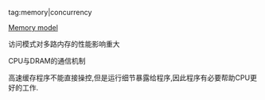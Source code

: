 tag:memory|concurrency


[](ebook/cpumemory.pdf)
[Memory model](https://en.wikipedia.org/wiki/Memory_model_(programming))

访问模式对多路内存的性能影响重大

CPU与DRAM的通信机制

高速缓存程序不能直接操控,但是运行细节暴露给程序,因此程序有必要帮助CPU更好的工作.